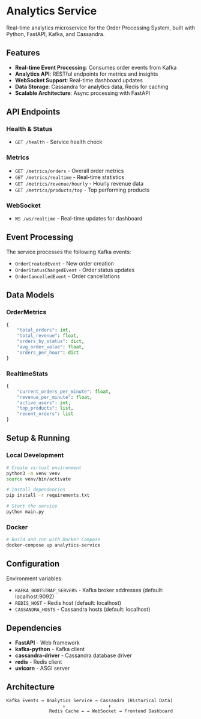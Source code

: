 # Analytics Service

Real-time analytics microservice for the Order Processing System, built with Python, FastAPI, Kafka, and Cassandra.

## Features

- **Real-time Event Processing**: Consumes order events from Kafka
- **Analytics API**: RESTful endpoints for metrics and insights
- **WebSocket Support**: Real-time dashboard updates
- **Data Storage**: Cassandra for analytics data, Redis for caching
- **Scalable Architecture**: Async processing with FastAPI

## API Endpoints

### Health & Status
- `GET /health` - Service health check

### Metrics
- `GET /metrics/orders` - Overall order metrics
- `GET /metrics/realtime` - Real-time statistics
- `GET /metrics/revenue/hourly` - Hourly revenue data
- `GET /metrics/products/top` - Top performing products

### WebSocket
- `WS /ws/realtime` - Real-time updates for dashboard

## Event Processing

The service processes the following Kafka events:
- `OrderCreatedEvent` - New order creation
- `OrderStatusChangedEvent` - Order status updates
- `OrderCancelledEvent` - Order cancellations

## Data Models

### OrderMetrics
```python
{
    "total_orders": int,
    "total_revenue": float,
    "orders_by_status": dict,
    "avg_order_value": float,
    "orders_per_hour": dict
}
```

### RealtimeStats
```python
{
    "current_orders_per_minute": float,
    "revenue_per_minute": float,
    "active_users": int,
    "top_products": list,
    "recent_orders": list
}
```

## Setup & Running

### Local Development
```bash
# Create virtual environment
python3 -m venv venv
source venv/bin/activate

# Install dependencies
pip install -r requirements.txt

# Start the service
python main.py
```

### Docker
```bash
# Build and run with Docker Compose
docker-compose up analytics-service
```

## Configuration

Environment variables:
- `KAFKA_BOOTSTRAP_SERVERS` - Kafka broker addresses (default: localhost:9092)
- `REDIS_HOST` - Redis host (default: localhost)
- `CASSANDRA_HOSTS` - Cassandra hosts (default: localhost)

## Dependencies

- **FastAPI** - Web framework
- **kafka-python** - Kafka client
- **cassandra-driver** - Cassandra database driver
- **redis** - Redis client
- **uvicorn** - ASGI server

## Architecture

```
Kafka Events → Analytics Service → Cassandra (Historical Data)
                     ↓                ↓
                Redis Cache ← → WebSocket → Frontend Dashboard
```
